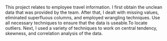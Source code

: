 This project relates to employee travel information.
I first obtain the unclean data that was provided by the team.
After that, I dealt with missing values, eliminated superfluous columns, 
and employed wrangling techniques. Use all necessary techniques 
to ensure that the data is useable.To locate outliers.
Next, I used a variety of techniques to work on central tendency, 
skewness, and correlation analysis of the data.
